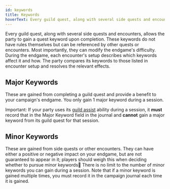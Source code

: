 ```yaml
---
id: keywords
title: Keywords
hoverText: Every guild quest, along with several side quests and encounters, allows the party to gain a quest keyword upon completion.
---
```


Every guild quest, along with several side quests and encounters, allows the party to gain a quest keyword upon completion. These keywords do not have rules themselves but can be referenced by other quests or encounters. Most importantly, they can modify the endgame's difficulty. During the endgame, each encounter's setup describes which keywords affect it and how. The party compares its keywords to those listed in encounter setup and resolves the relevant effects.

## Major Keywords

These are gained from completing a guild quest and provide a benefit to your campaign's endgame. You only gain 1 major keyword during a session.

Important: If your party uses its [guild assist](/docs/glossary/guild-assist) ability during a session, it **must** record that in the Major Keyword field in the journal and **cannot** gain a major keyword from its guild quest for that session.

## Minor Keywords

These are gained from side quests or other encounters. They can have either a positive or negative impact on your endgame, but are not guaranteed to appear in it; players should weigh this when deciding whether to pursue minor keywords􀀀 There is no limit to the number of minor keywords you can gain during a session. Note that if a minor keyword is gained multiple times, you must record it in the campaign journal each time it is gained.
